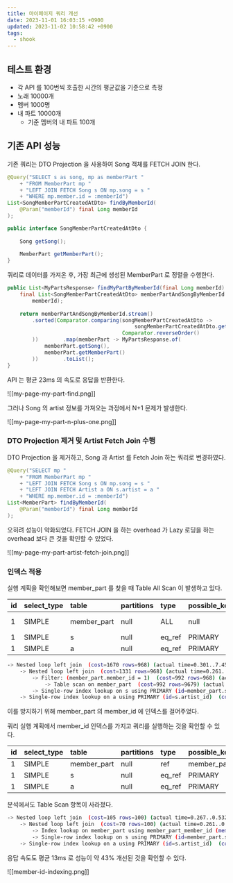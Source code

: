 ```yaml
---
title: 마이페이지 쿼리 개선
date: 2023-11-01 16:03:15 +0900
updated: 2023-11-02 10:58:42 +0900
tags:
  - shook
---
```


## 테스트 환경

- 각 API 를 100번씩 호출한 시간의 평균값을 기준으로 측정
- 노래 10000개
- 멤버 1000명
- 내 파트 10000개
	- 기준 멤버의 내 파트 100개

## 기존 API 성능

기존 쿼리는 DTO Projection 을 사용하여 Song 객체를 FETCH JOIN 한다.

```java
@Query("SELECT s as song, mp as memberPart "  
    + "FROM MemberPart mp "  
    + "LEFT JOIN FETCH Song s ON mp.song = s "  
    + "WHERE mp.member.id = :memberId")  
List<SongMemberPartCreatedAtDto> findByMemberId(  
    @Param("memberId") final Long memberId  
);
```

```java
public interface SongMemberPartCreatedAtDto {  
  
    Song getSong();  
  
    MemberPart getMemberPart();  
}
```

쿼리로 데이터를 가져온 후, 가장 최근에 생성된 MemberPart 로 정렬을 수행한다.

```java
public List<MyPartsResponse> findMyPartByMemberId(final Long memberId) {  
    final List<SongMemberPartCreatedAtDto> memberPartAndSongByMemberId = memberPartRepository.findByMemberId(  
        memberId);  
  
    return memberPartAndSongByMemberId.stream()  
        .sorted(Comparator.comparing(songMemberPartCreatedAtDto ->  
                                         songMemberPartCreatedAtDto.getMemberPart().getCreatedAt(),  
                                     Comparator.reverseOrder()  
        ))        .map(memberPart -> MyPartsResponse.of(  
            memberPart.getSong(),  
            memberPart.getMemberPart()  
        ))        .toList();  
}
```

API 는 평균 23ms 의 속도로 응답을 반환한다.

![[my-page-my-part-find.png]]

그러나 Song 의 artist 정보를 가져오는 과정에서 N+1 문제가 발생한다.

![[my-page-my-part-n-plus-one.png]]

### DTO Projection 제거 및 Artist Fetch Join 수행

DTO Projection 을 제거하고, Song 과 Artist 를 Fetch Join 하는 쿼리로 변경하였다. 

```java
@Query("SELECT mp "  
    + "FROM MemberPart mp "  
    + "LEFT JOIN FETCH Song s ON mp.song = s "  
    + "LEFT JOIN FETCH Artist a ON s.artist = a "  
    + "WHERE mp.member.id = :memberId")  
List<MemberPart> findByMemberId(  
    @Param("memberId") final Long memberId  
);
```

오히려 성능이 악화되었다. FETCH JOIN 을 하는 overhead 가 Lazy 로딩을 하는 overhead 보다 큰 것을 확인할 수 있었다.

![[my-page-my-part-artist-fetch-join.png]]

### 인덱스 적용

실행 계획을 확인해보면 member_part 를 찾을 때 Table All Scan 이 발생하고 있다. 

| id | select\_type | table | partitions | type | possible\_keys | key | key\_len | ref | rows | filtered | Extra |
| :--- | :--- | :--- | :--- | :--- | :--- | :--- | :--- | :--- | :--- | :--- | :--- |
| 1 | SIMPLE | member\_part | null | ALL | null | null | null | null | 9679 | 10 | Using where |
| 1 | SIMPLE | s | null | eq\_ref | PRIMARY | PRIMARY | 8 | shook.member\_part.song\_id | 1 | 100 | null |
| 1 | SIMPLE | a | null | eq\_ref | PRIMARY | PRIMARY | 8 | shook.s.artist\_id | 1 | 100 | null |

```bash
-> Nested loop left join  (cost=1670 rows=968) (actual time=0.301..7.45 rows=100 loops=1)  
    -> Nested loop left join  (cost=1331 rows=968) (actual time=0.261..7.37 rows=100 loops=1)  
        -> Filter: (member_part.member_id = 1)  (cost=992 rows=968) (actual time=0.173..6.29 rows=100 loops=1)  
            -> Table scan on member_part  (cost=992 rows=9679) (actual time=0.172..5.67 rows=10000 loops=1)  
        -> Single-row index lookup on s using PRIMARY (id=member_part.song_id)  (cost=0.25 rows=1) (actual time=0.0105..0.0106 rows=1 loops=100)  
    -> Single-row index lookup on a using PRIMARY (id=s.artist_id)  (cost=0.25 rows=1) (actual time=588e-6..627e-6 rows=1 loops=100)
```

이를 방지하기 위해 member_part 의 member_id 에 인덱스를 걸어주었다.

쿼리 실행 계획에서 member_id 인덱스를 가지고 쿼리를 실행하는 것을 확인할 수 있다. 

| id | select\_type | table | partitions | type | possible\_keys | key | key\_len | ref | rows | filtered | Extra |
| :--- | :--- | :--- | :--- | :--- | :--- | :--- | :--- | :--- | :--- | :--- | :--- |
| 1 | SIMPLE | member\_part | null | ref | member\_part\_member\_id | member\_part\_member\_id | 8 | const | 100 | 100 | null |
| 1 | SIMPLE | s | null | eq\_ref | PRIMARY | PRIMARY | 8 | shook.member\_part.song\_id | 1 | 100 | null |
| 1 | SIMPLE | a | null | eq\_ref | PRIMARY | PRIMARY | 8 | shook.s.artist\_id | 1 | 100 | null |

분석에서도 Table Scan 항목이 사라졌다.

```bash
-> Nested loop left join  (cost=105 rows=100) (actual time=0.267..0.532 rows=100 loops=1)  
    -> Nested loop left join  (cost=70 rows=100) (actual time=0.261..0.49 rows=100 loops=1)  
        -> Index lookup on member_part using member_part_member_id (member_id=1)  (cost=35 rows=100) (actual time=0.251..0.272 rows=100 loops=1)  
        -> Single-row index lookup on s using PRIMARY (id=member_part.song_id)  (cost=0.251 rows=1) (actual time=0.00194..0.00197 rows=1 loops=100)  
    -> Single-row index lookup on a using PRIMARY (id=s.artist_id)  (cost=0.251 rows=1) (actual time=200e-6..237e-6 rows=1 loops=100)
```

응답 속도도 평균 13ms 로 성능이 약 43% 개선된 것을 확인할 수 있다.

![[member-id-indexing.png]]